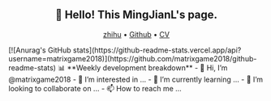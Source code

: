 <h2 align="center">👋 Hello! This MingJianL's page.</h2>
<p align="center">
  <a href="https://https://www.zhihu.com/people/matrix200">zhihu</a> •
  <a href="https://github.com/matrixgame2018">Github</a> •
  <a href="https://mingjianl.com">CV</a>
</p>
[![Anurag's GitHub stats](https://github-readme-stats.vercel.app/api?username=matrixgame2018)](https://github.com/matrixgame2018/github-readme-stats)
 📊 **Weekly development breakdown**
<!--START_SECTION:waka-->
- 👋 Hi, I’m @matrixgame2018
- 👀 I’m interested in ...
- 🌱 I’m currently learning ...
- 💞️ I’m looking to collaborate on ...
- 📫 How to reach me ...

<!---
matrixgame2018/matrixgame2018 is a ✨ special ✨ repository because its `README.md` (this file) appears on your GitHub profile.
You can click the Preview link to take a look at your changes.
--->
